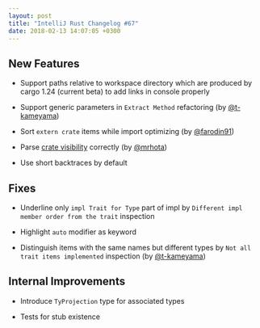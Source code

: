 ```yaml
---
layout: post
title: "IntelliJ Rust Changelog #67"
date: 2018-02-13 14:07:05 +0300
---
```



## New Features

* Support paths relative to workspace directory which are produced by cargo 1.24 (current beta) 
to add links in console properly

* Support generic parameters in `Extract Method` refactoring (by [@t-kameyama])

* Sort `extern crate` items while import optimizing (by [@farodin91])

* Parse [crate visibility](https://github.com/rust-lang/rust/blob/master/src/doc/unstable-book/src/language-features/crate-visibility-modifier.md)
correctly (by [@mrhota])

* Use short backtraces by default

## Fixes

* Underline only `impl Trait for Type` part of impl by `Different impl member order from the trait` inspection

* Highlight `auto` modifier as keyword

* Distinguish items with the same names but different types by `Not all trait items implemented` inspection (by [@t-kameyama])

## Internal Improvements

* Introduce `TyProjection` type for associated types

* Tests for stub existence

[@farodin91]: https://github.com/farodin91
[@mrhota]: https://github.com/mrhota
[@t-kameyama]: https://github.com/t-kameyama
